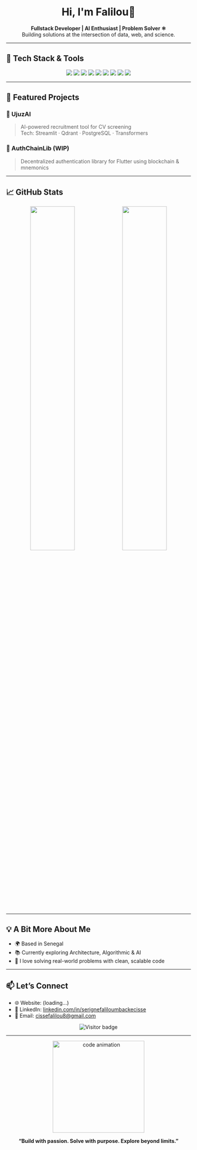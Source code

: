 <!-- Banner -->


<h1 align="center">Hi, I'm Falilou👋</h1>

<p align="center">
  <b>Fullstack Developer | AI Enthusiast | Problem Solver ⚛️</b><br>
  Building solutions at the intersection of data, web, and science.
</p>

---

## 🧰 Tech Stack & Tools

<p align="center">
  <img src="https://img.shields.io/badge/Python-3670A0?style=for-the-badge&logo=python&logoColor=white"/>
  <img src="https://img.shields.io/badge/JavaScript-F7DF1E?style=for-the-badge&logo=javascript&logoColor=black"/>
  <img src="https://img.shields.io/badge/TypeScript-3178C6?style=for-the-badge&logo=typescript&logoColor=white"/>
  <img src="https://img.shields.io/badge/Flutter-02569B?style=for-the-badge&logo=flutter&logoColor=white"/>
  <img src="https://img.shields.io/badge/FastAPI-005571?style=for-the-badge&logo=fastapi"/>
  <img src="https://img.shields.io/badge/React-20232A?style=for-the-badge&logo=react&logoColor=61DAFB"/>
  <img src="https://img.shields.io/badge/Qiskit-6929C4?style=for-the-badge&logo=ibm&logoColor=white"/>
  <img src="https://img.shields.io/badge/PostgreSQL-4169E1?style=for-the-badge&logo=postgresql&logoColor=white"/>
  <img src="https://img.shields.io/badge/Docker-2496ED?style=for-the-badge&logo=docker&logoColor=white"/>
</p>

---

## 🧠 Featured Projects

### 🧠 UjuzAI  
> AI-powered recruitment tool for CV screening  
Tech: Streamlit · Qdrant · PostgreSQL · Transformers

### 🔐 AuthChainLib (WIP)  
> Decentralized authentication library for Flutter using blockchain & mnemonics

---

## 📈 GitHub Stats

<p align="center">
  <img src="https://github-readme-stats.vercel.app/api?username=falilouMBC&show_icons=true&count_private=true&theme=radical" width="49%">
  <img src="https://github-readme-stats.vercel.app/api/top-langs/?username=falilouMBC&layout=compact&theme=radical" width="49%">
</p>

---

## 💡 A Bit More About Me

- 🌍 Based in Senegal  
- 📚 Currently exploring Architecture, Algorithmic & AI  
- 🧠 I love solving real-world problems with clean, scalable code  

---

## 📫 Let’s Connect

- 🌐 Website: (loading...)  
- 💼 LinkedIn: [linkedin.com/in/serignefaliloumbackecisse](https://www.linkedin.com/in/serigne-falilou-m-back%C3%A9-cisse-0810081a3/)  
- 📧 Email: cissefalilou8@gmail.com

<p align="center">
  <img src="https://komarev.com/ghpvc/?username=falilouMBC&label=Visitors&style=flat-square&color=blue" alt="Visitor badge"/>
</p>

---

<p align="center">
  <img src="https://media.giphy.com/media/qgQUggAC3Pfv687qPC/giphy.gif" width="250" alt="code animation" />
</p>

<p align="center"><b>“Build with passion. Solve with purpose. Explore beyond limits.”</b></p>
